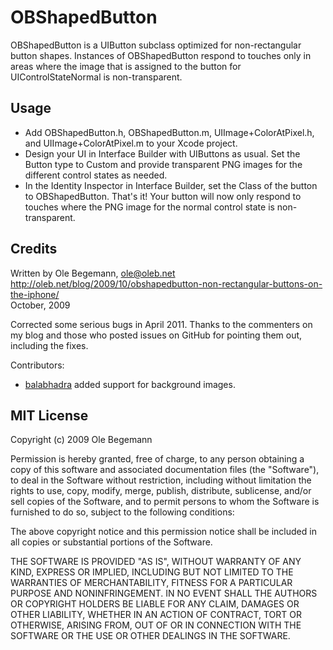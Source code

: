 OBShapedButton
==============

OBShapedButton is a UIButton subclass optimized for non-rectangular button shapes.
Instances of OBShapedButton respond to touches only in areas where the image that is
assigned to the button for UIControlStateNormal is non-transparent.

 
Usage
-----

* Add OBShapedButton.h, OBShapedButton.m, UIImage+ColorAtPixel.h, and UIImage+ColorAtPixel.m
  to your Xcode project.
* Design your UI in Interface Builder with UIButtons as usual. Set the Button type to Custom
  and provide transparent PNG images for the different control states as needed.
* In the Identity Inspector in Interface Builder, set the Class of the button to OBShapedButton.
  That's it! Your button will now only respond to touches where the PNG image for the normal
  control state is non-transparent.


Credits
-------
Written by Ole Begemann, ole@oleb.net  
http://oleb.net/blog/2009/10/obshapedbutton-non-rectangular-buttons-on-the-iphone/  
October, 2009

Corrected some serious bugs in April 2011. Thanks to the commenters on my blog and those who 
posted issues on GitHub for pointing them out, including the fixes.

Contributors:

* [balabhadra](https://github.com/balabhadra) added support for background images.


MIT License
-----------
Copyright (c) 2009 Ole Begemann

Permission is hereby granted, free of charge, to any person obtaining a copy
of this software and associated documentation files (the "Software"), to deal
in the Software without restriction, including without limitation the rights
to use, copy, modify, merge, publish, distribute, sublicense, and/or sell
copies of the Software, and to permit persons to whom the Software is
furnished to do so, subject to the following conditions:

The above copyright notice and this permission notice shall be included in
all copies or substantial portions of the Software.

THE SOFTWARE IS PROVIDED "AS IS", WITHOUT WARRANTY OF ANY KIND, EXPRESS OR
IMPLIED, INCLUDING BUT NOT LIMITED TO THE WARRANTIES OF MERCHANTABILITY,
FITNESS FOR A PARTICULAR PURPOSE AND NONINFRINGEMENT. IN NO EVENT SHALL THE
AUTHORS OR COPYRIGHT HOLDERS BE LIABLE FOR ANY CLAIM, DAMAGES OR OTHER
LIABILITY, WHETHER IN AN ACTION OF CONTRACT, TORT OR OTHERWISE, ARISING FROM,
OUT OF OR IN CONNECTION WITH THE SOFTWARE OR THE USE OR OTHER DEALINGS IN
THE SOFTWARE.
